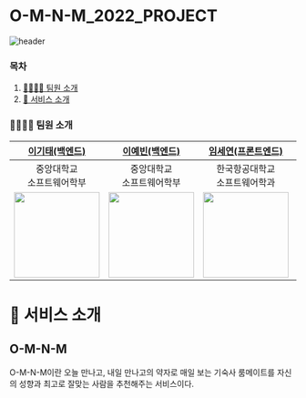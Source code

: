 # O-M-N-M_2022_PROJECT
![header](https://capsule-render.vercel.app/api?type=waving&color=1CDDAD&height=300&section=header&text=O-M-N-M&fontSize=90)

### 목차

1. [👨‍👨‍👧‍👦 팀원 소개](#-팀원-소개)
2. [🏫 서비스 소개](#-서비스-소개)




### 👨‍👩‍👦‍👦 팀원 소개

|[이기태(백엔드)](https://github.com/kitaee)|[이예빈(백엔드)](https://github.com/SL313)|[임세연(프론트엔드)](https://github.com/saeyeonIm)|[최선정(프론트엔드)](https://github.com/sjseonjeong)|[이효인(디자이너)]()|
|:---:|:---:|:---:|:---:|:---:|
|중앙대학교<br>소프트웨어학부|중앙대학교<br>소프트웨어학부|한국항공대학교<br>소프트웨어학과|명지대학교<br>융합소프트웨어학부|중앙대학교<br>산업디자인전공|
|<img src="https://user-images.githubusercontent.com/50792985/178983085-f2699600-fd01-4806-9104-0993bc5182db.png" width = "150" height = "150">|<img src = "https://user-images.githubusercontent.com/50792985/178982430-e08ed4fd-53fa-4521-9b67-2dc5fa32bf1e.png" width = "150" height = "150">|<img src = "https://user-images.githubusercontent.com/50792985/179143971-d41ce61f-fb01-4be5-a4cd-7c0faa789e50.png" width = "150" height = "150">|<img src = "https://user-images.githubusercontent.com/91439717/178979800-b81b3926-d14a-4f85-a189-2d982c010d0f.png" width = "150" height = "150">|<img src = "https://user-images.githubusercontent.com/91439717/178979800-b81b3926-d14a-4f85-a189-2d982c010d0f.png" width = "150" height = "150">|



# 🏫 서비스 소개

## O-M-N-M
O-M-N-M이란 오늘 만나고, 내일 만나고의 약자로
매일 보는 기숙사 룸메이트를
자신의 성향과 최고로 잘맞는 사람을 추천해주는 서비스이다.
